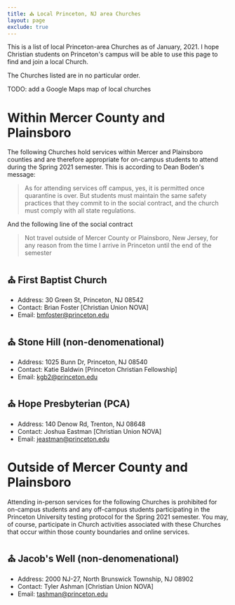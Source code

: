 ```yaml
---
title: ⛪️ Local Princeton, NJ area Churches
layout: page
exclude: true
---
```


This is a list of local Princeton-area Churches as of January, 2021. I hope Christian students on Princeton's campus will be able to use this page to find and join a local Church.

The Churches listed are in no particular order.

TODO: add a Google Maps map of local churches

# Within Mercer County and Plainsboro

The following Churches hold services within Mercer and Plainsboro counties and are therefore appropriate for on-campus students to attend during the Spring 2021 semester. This is according to Dean Boden's message:

> As for attending services off campus, yes, it is permitted once quarantine is over. But students must maintain the same safety practices that they commit to in the social contract, and the church must comply with all state regulations.

And the following line of the social contract

> Not travel outside of Mercer County or Plainsboro, New Jersey, for any reason from the
time I arrive in Princeton until the end of the semester

## ⛪️ First Baptist Church

- Address: 30 Green St, Princeton, NJ 08542
- Contact: Brian Foster [Christian Union NOVA]
- Email: [bmfoster@princeton.edu](mailto:bmfoster@princeton.edu)

## ⛪️ Stone Hill (non-denomenational)

- Address: 1025 Bunn Dr, Princeton, NJ 08540
- Contact: Katie Baldwin [Princeton Christian Fellowship]
- Email: [kgb2@princeton.edu](mailto:kgb2@princeton.edu)

## ⛪️ Hope Presbyterian (PCA)

- Address: 140 Denow Rd, Trenton, NJ 08648
- Contact: Joshua Eastman [Christian Union NOVA]
- Email: [jeastman@princeton.edu](mailto:jeastman@princeton.edu)

# Outside of Mercer County and Plainsboro

Attending in-person services for the following Churches is prohibited for on-campus students and any off-campus students participating in the Princeton University testing protocol for the Spring 2021 semester. You may, of course, participate in Church activities associated with these Churches that occur within those county boundaries and online services.

## ⛪️ Jacob's Well (non-denomenational)

- Address: 2000 NJ-27, North Brunswick Township, NJ 08902
- Contact: Tyler Ashman [Christian Union NOVA]
- Email: [tashman@princeton.edu](tashman@princeton.edu)